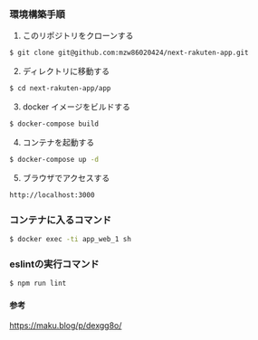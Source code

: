 ### 環境構築手順

1. このリポジトリをクローンする

```bash
$ git clone git@github.com:mzw86020424/next-rakuten-app.git
```

2. ディレクトリに移動する

```bash
$ cd next-rakuten-app/app
```

3. docker イメージをビルドする

```bash
$ docker-compose build
```

4. コンテナを起動する

```bash
$ docker-compose up -d
```

5. ブラウザでアクセスする

```bash
http://localhost:3000
```

### コンテナに入るコマンド

```bash
$ docker exec -ti app_web_1 sh
```

### eslintの実行コマンド

```bash
$ npm run lint
```
#### 参考
https://maku.blog/p/dexgg8o/